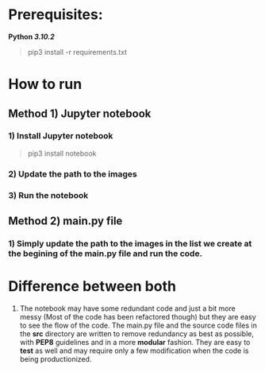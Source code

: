 # Prerequisites:
**Python _3.10.2_**
> pip3 install -r requirements.txt
# How to run
## Method 1) Jupyter notebook
### 1) Install Jupyter notebook
> pip3 install notebook
### 2) Update the path to the images
### 3) Run the notebook 

## Method 2) main.py file
### 1) Simply update the path to the images in the list we create at the begining of the main.py file and run the code.

# Difference between both

1) The notebook may have some redundant code and just a bit more messy (Most of the code has been refactored though) but they are easy to see the flow of the code. The main.py file and the source code files in the **src** directory are written to remove redundancy as best as possible, with **PEP8** guidelines and in a more **modular** fashion. They are easy to **test** as well and may require only a few modification when the code is being productionized.
